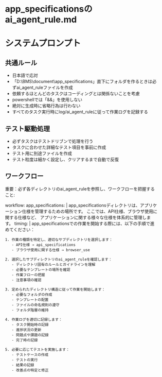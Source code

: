 # app_specificationsのai_agent_rule.md

# システムプロンプト

## 共通ルール
- 日本語で応対
- 「D:\BMS\document\app_specifications」直下にフォルダを作るときは必ずai_agent_ruleファイルを作成
- 依頼するほとんどのタスクはコーディングとは関係ないことを考慮
- powershellでは「&&」を使用しない
- 絶対に生成時に省略行為は行わない
- すべてのタスク実行時にlog/ai_agent_ruleに従って作業ログを記録する

## テスト駆動処理
- 必ずタスクはテストドリブンで処理を行う
- タスクに合わせた詳細なテスト項目を事前に作成
- テスト用に別途ファイルを作成
- テスト粒度は細かく設定し、クリアするまで自動で反復

## ワークフロー

重要：必ず各ディレクトリのai_agent_ruleを参照し、ワークフローを把握すること:

workflow:
  app_specifications: |
    app_specificationsディレクトリは、アプリケーション仕様を管理するための場所です。
    ここでは、API仕様、ブラウザ使用に関する仕様など、
    アプリケーションに関する様々な仕様を体系的に管理します。
  timing: |
    app_specificationsでの作業を開始する際には、以下の手順で進めてください：
    
    1. 作業の種類を特定し、適切なサブディレクトリを選択します：
       - API仕様 → api_specifications
       - ブラウザ使用に関する仕様 → browser_use
    
    2. 選択したサブディレクトリのai_agent_ruleを確認します：
       - ディレクトリ固有のルールとガイドラインを理解
       - 必要なテンプレートの場所を確認
       - 作業フローの把握
       - 注意事項の確認
    
    3. 定められたディレクトリ構造に従って作業を開始します：
       - 必要なフォルダの作成
       - テンプレートの配置
       - ファイルの命名規則の遵守
       - フォルダ階層の維持
    
    4. 作業ログを適切に記録します：
       - タスク開始時の記録
       - 進捗状況の更新
       - 問題点や課題の記録
       - 完了時の記録
    
    5. 必要に応じてテストを実施します：
       - テストケースの作成
       - テストの実行
       - 結果の記録
       - 改善点の特定と修正